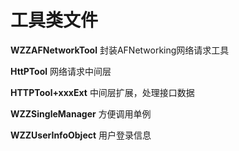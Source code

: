 工具类文件
====

**WZZAFNetworkTool**
封装AFNetworking网络请求工具

**HttPTool**
网络请求中间层

**HTTPTool+xxxExt**
中间层扩展，处理接口数据

**WZZSingleManager**
方便调用单例

**WZZUserInfoObject**
用户登录信息
